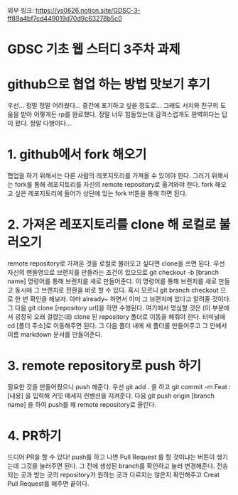 외부 링크: <https://ys0626.notion.site/GDSC-3-ff89a4bf7cd449019d70d9c63278b5c0>

# GDSC 기초 웹 스터디 3주차 과제

# github으로 협업 하는 방법 맛보기 후기

우선… 정말 정말 어려웠다… 중간에 포기하고 싶을 정도로… 그래도 서치와 친구의 도움을 받아 어떻게든 rp를 완료했다. 정말 너무 힘들었는데 감격스럽게도 완벽하다는 답이 왔다. 정말 다행이다…

# 1. github에서 fork 해오기

협업을 하기 위해서는 다른 사람의 레포지토리를 가져올 수 있어야 한다. 그러기 위해서는 fork를 통해 레포지토리를 자신의 remote repository로 옮겨와야 한다. fork 해오고 싶은 레포지토리에 들어가 상단에 있는 fork 버튼을 통해 하면 된다.

# 2. 가져온 레포지토리를 clone 해 로컬로 불러오기

remote repository로 가져온 것을 로컬로 불러오고 싶다면 clone을 쓰면 된다. 우선 자신의 핸들명으로 브랜치를 만들라는 조건이 있으므로 git checkout -b [branch name] 명령어를 통해 브랜치를 새로 만들어준다. 이 명령어를 통해 브랜치를 새로 만들고 동시에 그 브랜치로 전환을 바로 할 수 있다. 혹시 모르니 git branch checkout 으로 한 번 확인을 해보자. 아마 already~ 하면서 이미 그 브랜치에 있다고 알려줄 것이다. 그 다음 git clone [repository url]을 하면 수행된다. 여기에서 명심할 것은 (이 부분에서 굉장히 오래 걸렸는데) clone 된 repository 폴더로 이동을 해줘야 한다. 터미널에 cd [폴더 주소]로 이동해주면 된다. 그 다음 폴더 내에 새 폴더를 만들어주고 그 안에서 이름 markdown 문서를 만들어준다.

# 3. remote repository로 push 하기

필요한 것을 만들어줬으니 push 해준다. 우선 git add . 을 하고 git commit -m Feat : [내용] 을 입력해 커밋 메세지 컨벤션을 지켜준다. 다음 git push origin [branch name] 을 하여 push를 해 remote repository로 올린다.

# 4. PR하기

드디어 PR을 할 수 있다! push를 하고 나면 Pull Request 를 할 것이냐는 버튼이 생기는데 그것을 눌러주면 된다. 그 전에 생성된 branch를 확인하고 눌러 변경해준다. 전송되는 곳과 받는 곳의 repository가 원하는 곳과 다르지는 않은지 확인해주고 Creat Pull Request를 해주면 끝이다.
